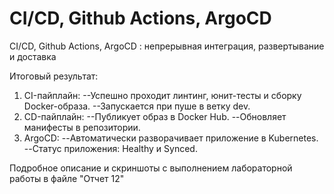 # CI/CD, Github Actions, ArgoCD
CI/CD, Github Actions, ArgoCD : непрерывная интеграция,
 развертывание и доставка

Итоговый результат:
1. CI-пайплайн:
  --Успешно проходит линтинг, юнит-тесты и сборку Docker-образа.
  --Запускается при пуше в ветку dev.
2. CD-пайплайн:
  --Публикует образ в Docker Hub.
  --Обновляет манифесты в репозитории.
3. ArgoCD:
  --Автоматически разворачивает приложение в Kubernetes.
  --Статус приложения: Healthy и Synced.

Подробное описание и скриншоты с выполнением лабораторной работы в файле "Отчет 12"


